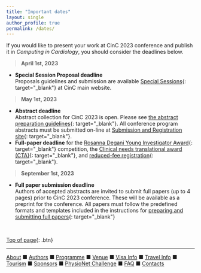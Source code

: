 ```yaml
---
title: "Important dates"
layout: single
author_profile: true
permalink: /dates/
---
```

<a name="top"></a>

If you would like to present your work at CinC 2023 conference and publish it in *Computing in Cardiology*, you should consider the deadlines below.
> **April 1st, 2023**

- **Special Session Proposal deadline**\
Proposals guidelines and submission are available [Special Sessions](https://cinc.org/special-sessions-2/){: target="_blank"} at CinC main website.
 
> **May 1st, 2023**
 
- **Abstract deadline**\
Abstract collection for CinC 2023 is open. Please see [the abstract preparation guidelines](https://cinc.org/cinc-conference-program-abstracts/){: target="_blank"}. All conference program abstracts must be submitted on-line at [Submission and Registration site](https://softconf.com/n/cinc2023/user/){: target="_blank"}.
- **Full-paper deadline** for the [Rosanna Degani Young Investigator Award](https://cinc.org/rosanna-degani-young-investigator-award/){: target="_blank"} competition, the [Clinical needs translational award (CTA)](https://cinc.org/joint-wg-e-cardiology-esc-cinc-clinical-needs-translational-award-cta/){: target="_blank"}, and [reduced-fee registration](https://cinc.org/participating-computing-in-cardiology-conferences/#reduced-registration){: target="_blank"}.

> **September 1st, 2023**

- **Full paper submission deadline**\
Authors of accepted abstracts are invited to submit full papers (up to 4 pages) prior to CinC 2023 conference. These will be available as a preprint for the conference. All papers must follow the predefined formats and templates included in the instructions for [preparing and submitting full papers](https://cinc.org/instructions-for-preparing-and-submitting-full-papers/){: target="_blank"}

&nbsp;


[Top of page](#top){: .btn}

---

[About](../about/) &#9632; [Authors](../authors) &#9632; [Programme](../programme/) &#9632; [Venue](../venue/) &#9632; [Visa Info](../visa) &#9632; [Travel Info](../travel) &#9632; [Tourism](../tourism/) &#9632; [Sponsors](../sponsors/) &#9632; [PhysioNet Challenge](../challenge/) &#9632; [FAQ](../faq/) &#9632; [Contacts](../contact/)